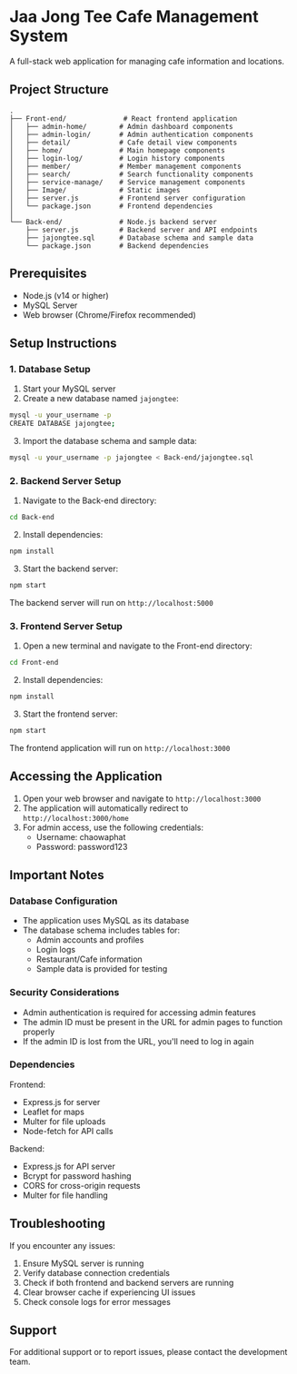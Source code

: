 # Jaa Jong Tee Cafe Management System

A full-stack web application for managing cafe information and locations.

## Project Structure

```
.
├── Front-end/              # React frontend application
│   ├── admin-home/        # Admin dashboard components
│   ├── admin-login/       # Admin authentication components
│   ├── detail/            # Cafe detail view components
│   ├── home/              # Main homepage components
│   ├── login-log/         # Login history components
│   ├── member/            # Member management components
│   ├── search/            # Search functionality components
│   ├── service-manage/    # Service management components
│   ├── Image/             # Static images
│   ├── server.js          # Frontend server configuration
│   └── package.json       # Frontend dependencies
│
└── Back-end/              # Node.js backend server
    ├── server.js          # Backend server and API endpoints
    ├── jajongtee.sql      # Database schema and sample data
    └── package.json       # Backend dependencies
```

## Prerequisites

- Node.js (v14 or higher)
- MySQL Server
- Web browser (Chrome/Firefox recommended)

## Setup Instructions

### 1. Database Setup
1. Start your MySQL server
2. Create a new database named `jajongtee`:
```bash
mysql -u your_username -p
CREATE DATABASE jajongtee;
```
3. Import the database schema and sample data:
```bash
mysql -u your_username -p jajongtee < Back-end/jajongtee.sql
```

### 2. Backend Server Setup
1. Navigate to the Back-end directory:
```bash
cd Back-end
```
2. Install dependencies:
```bash
npm install
```
3. Start the backend server:
```bash
npm start
```
The backend server will run on `http://localhost:5000`

### 3. Frontend Server Setup
1. Open a new terminal and navigate to the Front-end directory:
```bash
cd Front-end
```
2. Install dependencies:
```bash
npm install
```
3. Start the frontend server:
```bash
npm start
```
The frontend application will run on `http://localhost:3000`

## Accessing the Application

1. Open your web browser and navigate to `http://localhost:3000`
2. The application will automatically redirect to `http://localhost:3000/home`
3. For admin access, use the following credentials:
   - Username: chaowaphat
   - Password: password123

## Important Notes

### Database Configuration
- The application uses MySQL as its database
- The database schema includes tables for:
  - Admin accounts and profiles
  - Login logs
  - Restaurant/Cafe information
  - Sample data is provided for testing

### Security Considerations
- Admin authentication is required for accessing admin features
- The admin ID must be present in the URL for admin pages to function properly
- If the admin ID is lost from the URL, you'll need to log in again

### Dependencies
Frontend:
- Express.js for server
- Leaflet for maps
- Multer for file uploads
- Node-fetch for API calls

Backend:
- Express.js for API server
- Bcrypt for password hashing
- CORS for cross-origin requests
- Multer for file handling

## Troubleshooting

If you encounter any issues:
1. Ensure MySQL server is running
2. Verify database connection credentials
3. Check if both frontend and backend servers are running
4. Clear browser cache if experiencing UI issues
5. Check console logs for error messages

## Support

For additional support or to report issues, please contact the development team.


